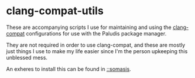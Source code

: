 # clang-compat-utils

These are accompanying scripts I use for maintaining and using the
[clang-compat] configurations for use with the Paludis package manager.

They are not required in order to use clang-compat, and these are
mostly just things I use to make my life easier since I'm the person
upkeeping this unblessed mess.

An exheres to install this can be found in [::somasis].

[clang-compat]: https://github.com/Somasis/exheres/tree/master/etc/clang-compat
[::somasis]:    https://github.com/Somasis/exheres
